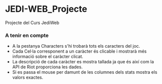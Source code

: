 # JEDI-WEB_Projecte
Projecte del Curs JediWeb

### A tenir en compte
- A la pestanya Characters s'hi trobarà tots els caracters del joc.
- Cada Cel·la corresponent a un caràcter és clicable i mostrarà més informació sobre el caràcter clicat.
- La descripció de cada caràcter es mostra tallada ja que és així com la API de Riot proporciona les dades.
- Si es passa el mouse per damunt de les columnes dels stats mostra els valors exactes.
